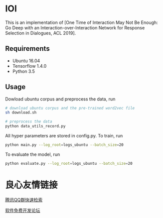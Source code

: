 # IOI

This is an implementation of [One Time of Interaction May Not Be Enough: Go Deep with an Interaction-over-Interaction Network for Response Selection in Dialogues, ACL 2019].


## Requirements
* Ubuntu 16.04
* Tensorflow 1.4.0
* Python 3.5


## Usage
Dowload ubuntu corpus and preprocess the data, run

```bash
# download ubuntu corpus and the pre-trained word2vec file 
sh download.sh

# preprocess the data
python data_utils_record.py
```

All hyper parameters are stored in config.py. To train, run

```bash
python main.py --log_root=logs_ubuntu --batch_size=20
```

To evaluate the model, run
```bash
python evaluate.py --log_root=logs_ubuntu --batch_size=20
```


 # 良心友情链接

[腾讯QQ群快速检索](http://u.720life.cn/s/8cf73f7c)

[软件免费开发论坛](http://u.720life.cn/s/bbb01dc0)